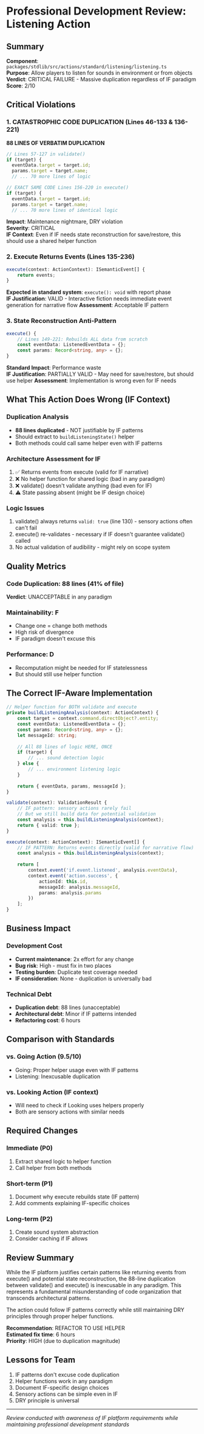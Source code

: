 # Professional Development Review: Listening Action

## Summary
**Component**: `packages/stdlib/src/actions/standard/listening/listening.ts`  
**Purpose**: Allow players to listen for sounds in environment or from objects  
**Verdict**: CRITICAL FAILURE - Massive duplication regardless of IF paradigm  
**Score**: 2/10  

## Critical Violations

### 1. CATASTROPHIC CODE DUPLICATION (Lines 46-133 & 136-221)
**88 LINES OF VERBATIM DUPLICATION**
```typescript
// Lines 57-127 in validate()
if (target) {
  eventData.target = target.id;
  params.target = target.name;
  // ... 70 more lines of logic

// EXACT SAME CODE Lines 156-220 in execute()
if (target) {
  eventData.target = target.id;
  params.target = target.name;
  // ... 70 more lines of identical logic
```
**Impact**: Maintenance nightmare, DRY violation  
**Severity**: CRITICAL  
**IF Context**: Even if IF needs state reconstruction for save/restore, this should use a shared helper function

### 2. Execute Returns Events (Lines 135-236)
```typescript
execute(context: ActionContext): ISemanticEvent[] {
    return events;
}
```
**Expected in standard system**: `execute(): void` with report phase  
**IF Justification**: VALID - Interactive fiction needs immediate event generation for narrative flow
**Assessment**: Acceptable IF pattern

### 3. State Reconstruction Anti-Pattern
```typescript
execute() {
    // Lines 149-221: Rebuilds ALL data from scratch
    const eventData: ListenedEventData = {};
    const params: Record<string, any> = {};
}
```
**Standard Impact**: Performance waste  
**IF Justification**: PARTIALLY VALID - May need for save/restore, but should use helper
**Assessment**: Implementation is wrong even for IF needs

## What This Action Does Wrong (IF Context)

### Duplication Analysis
- **88 lines duplicated** - NOT justifiable by IF patterns
- Should extract to `buildListeningState()` helper
- Both methods could call same helper even with IF patterns

### Architecture Assessment for IF
1. ✅ Returns events from execute (valid for IF narrative)
2. ❌ No helper function for shared logic (bad in any paradigm)
3. ❌ validate() doesn't validate anything (bad even for IF)
4. ⚠️ State passing absent (might be IF design choice)

### Logic Issues
1. validate() always returns `valid: true` (line 130) - sensory actions often can't fail
2. execute() re-validates - necessary if IF doesn't guarantee validate() called
3. No actual validation of audibility - might rely on scope system

## Quality Metrics

### Code Duplication: 88 lines (41% of file)
**Verdict**: UNACCEPTABLE in any paradigm

### Maintainability: F
- Change one = change both methods
- High risk of divergence
- IF paradigm doesn't excuse this

### Performance: D
- Recomputation might be needed for IF statelessness
- But should still use helper function

## The Correct IF-Aware Implementation

```typescript
// Helper function for BOTH validate and execute
private buildListeningAnalysis(context: ActionContext) {
    const target = context.command.directObject?.entity;
    const eventData: ListenedEventData = {};
    const params: Record<string, any> = {};
    let messageId: string;
    
    // All 88 lines of logic HERE, ONCE
    if (target) {
        // ... sound detection logic
    } else {
        // ... environment listening logic
    }
    
    return { eventData, params, messageId };
}

validate(context): ValidationResult {
    // IF pattern: sensory actions rarely fail
    // But we still build data for potential validation
    const analysis = this.buildListeningAnalysis(context);
    return { valid: true };
}

execute(context: ActionContext): ISemanticEvent[] {
    // IF PATTERN: Returns events directly (valid for narrative flow)
    const analysis = this.buildListeningAnalysis(context);
    
    return [
        context.event('if.event.listened', analysis.eventData),
        context.event('action.success', {
            actionId: this.id,
            messageId: analysis.messageId,
            params: analysis.params
        })
    ];
}
```

## Business Impact

### Development Cost
- **Current maintenance**: 2x effort for any change
- **Bug risk**: High - must fix in two places
- **Testing burden**: Duplicate test coverage needed
- **IF consideration**: None - duplication is universally bad

### Technical Debt
- **Duplication debt**: 88 lines (unacceptable)
- **Architectural debt**: Minor if IF patterns intended
- **Refactoring cost**: 6 hours

## Comparison with Standards

### vs. Going Action (9.5/10)
- Going: Proper helper usage even with IF patterns
- Listening: Inexcusable duplication

### vs. Looking Action (IF context)
- Will need to check if Looking uses helpers properly
- Both are sensory actions with similar needs

## Required Changes

### Immediate (P0)
1. Extract shared logic to helper function
2. Call helper from both methods

### Short-term (P1)
1. Document why execute rebuilds state (IF pattern)
2. Add comments explaining IF-specific choices

### Long-term (P2)
1. Create sound system abstraction
2. Consider caching if IF allows

## Review Summary

While the IF platform justifies certain patterns like returning events from execute() and potential state reconstruction, the 88-line duplication between validate() and execute() is inexcusable in any paradigm. This represents a fundamental misunderstanding of code organization that transcends architectural patterns.

The action could follow IF patterns correctly while still maintaining DRY principles through proper helper functions.

**Recommendation**: REFACTOR TO USE HELPER  
**Estimated fix time**: 6 hours  
**Priority**: HIGH (due to duplication magnitude)

## Lessons for Team

1. IF patterns don't excuse code duplication
2. Helper functions work in any paradigm
3. Document IF-specific design choices
4. Sensory actions can be simple even in IF
5. DRY principle is universal

---
*Review conducted with awareness of IF platform requirements while maintaining professional development standards*